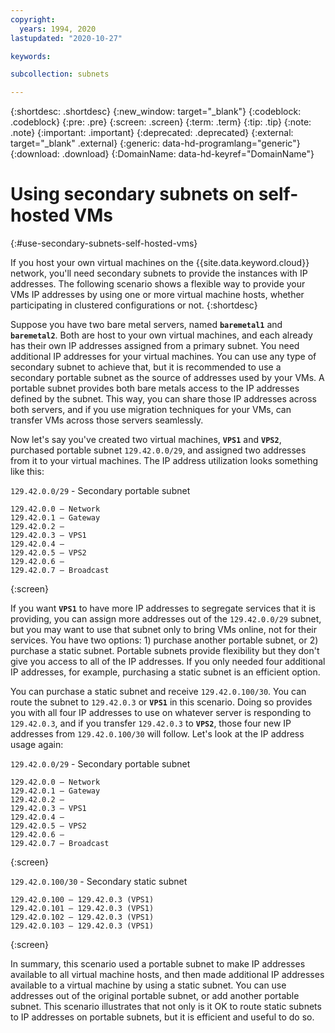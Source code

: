 ```yaml
---
copyright:
  years: 1994, 2020
lastupdated: "2020-10-27"

keywords: 

subcollection: subnets

---
```


{:shortdesc: .shortdesc}
{:new_window: target="_blank"}
{:codeblock: .codeblock}
{:pre: .pre}
{:screen: .screen}
{:term: .term}
{:tip: .tip}
{:note: .note}
{:important: .important}
{:deprecated: .deprecated}
{:external: target="_blank" .external}
{:generic: data-hd-programlang="generic"}
{:download: .download}
{:DomainName: data-hd-keyref="DomainName"}

# Using secondary subnets on self-hosted VMs
{:#use-secondary-subnets-self-hosted-vms}

If you host your own virtual machines on the {{site.data.keyword.cloud}} network, you'll need secondary subnets to provide the instances with IP addresses. The following scenario shows a flexible way to provide your VMs IP addresses by using one or more virtual machine hosts, whether participating in clustered configurations or not.
{:shortdesc}

Suppose you have two bare metal servers, named **`baremetal1`** and **`baremetal2`**. Both are host to your own virtual machines, and each already has their own IP addresses assigned from a primary subnet. You need additional IP addresses for your virtual machines. You can use any type of secondary subnet to achieve that, but it is recommended to use a secondary portable subnet as the source of addresses used by your VMs. A portable subnet provides both bare metals access to the IP addresses defined by the subnet. This way, you can share those IP addresses across both servers, and if you use migration techniques for your VMs, can transfer VMs across those servers seamlessly.

Now let's say you've created two virtual machines, **`VPS1`** and **`VPS2`**, purchased portable subnet `129.42.0.0/29`, and assigned two addresses from it to your virtual machines. The IP address utilization looks something like this:

`129.42.0.0/29` - Secondary portable subnet

```
129.42.0.0 – Network
129.42.0.1 – Gateway
129.42.0.2 –
129.42.0.3 – VPS1
129.42.0.4 –
129.42.0.5 – VPS2
129.42.0.6 –
129.42.0.7 – Broadcast
```
{:screen}

If you want **`VPS1`** to have more IP addresses to segregate services that it is providing, you can assign more addresses out of the `129.42.0.0/29` subnet, but you may want to use that subnet only to bring VMs online, not for their services. You have two options: 1) purchase another portable subnet, or 2) purchase a static subnet. Portable subnets provide flexibility but they don't give you access to all of the IP addresses. If you only needed four additional IP addresses, for example, purchasing a static subnet is an efficient option. 

You can purchase a static subnet and receive `129.42.0.100/30`. You can route the subnet to `129.42.0.3` or **`VPS1`** in this scenario. Doing so provides you with all four IP addresses to use on whatever server is responding to `129.42.0.3`, and if you transfer `129.42.0.3` to **`VPS2`**, those four new IP addresses from `129.42.0.100/30` will follow. Let's look at the IP address usage again:

`129.42.0.0/29` - Secondary portable subnet

```
129.42.0.0 – Network
129.42.0.1 – Gateway
129.42.0.2 –
129.42.0.3 – VPS1
129.42.0.4 –
129.42.0.5 – VPS2
129.42.0.6 –
129.42.0.7 – Broadcast
```
{:screen}

`129.42.0.100/30` - Secondary static subnet

```
129.42.0.100 – 129.42.0.3 (VPS1)
129.42.0.101 – 129.42.0.3 (VPS1)
129.42.0.102 – 129.42.0.3 (VPS1)
129.42.0.103 – 129.42.0.3 (VPS1)
```
{:screen}

In summary, this scenario used a portable subnet to make IP addresses available to all virtual machine hosts, and then made additional IP addresses available to a virtual machine by using a static subnet. You can use addresses out of the original portable subnet, or add another portable subnet. This scenario illustrates that not only is it OK to route static subnets to IP addresses on portable subnets, but it is efficient and useful to do so.
